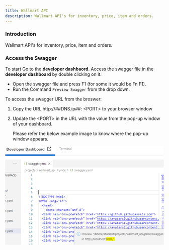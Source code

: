 ```yaml
---
title: Wallmart API
description: Wallmart API's for inventory, price, item and orders.
---
```


### Introduction

Wallmart API's for inventory, price, item and orders.

### Access the Swagger
To start
Go to the **developer dashbaord**.
Access the swagger file in the **developer dashboard** by double clicking on it. 


- Open the swagger file and press F1 (for some it would be Fn F1).
- Run the Command `Preview Swagger` from the drop down.


To access the swagger URL from the broswer:

1. Copy the URL http://##DNS.ip##: ​<​PORT​>​ to your browser window

2. Update the ​<​PORT​>​ in the URL with the value from the pop-up window of your dashboard. 

   Please refer the below example image to know where the pop-up window appears.
   
![swaggerPort](_images/swagger_port.PNG)

